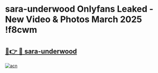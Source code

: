 # sara-underwood Onlyfans Leaked - New Video & Photos March 2025 !f8cwm

# <h2><a href="https://k05cc4.iuczelnia.edu.pl?title=sara-underwood&ref=f8cwm">🔗👉 🔴 sara-underwood</a></h2>

[![acn](https://github.com/user-attachments/assets/0f9c940e-d8b0-45ae-aac7-cd30a18b3e1c)](https://k05cc4.iuczelnia.edu.pl?title=sara-underwood&ref=f8cwm)

